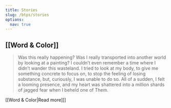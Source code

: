 ```yaml
---
title: Stories
slug: /btps/stories
options:
  nav: true
---
```


## [[Word & Color]]

> Was this really happening? Was I really transported into another world by looking at a painting? I couldn’t even remember a time where I didn’t wander this wasteland. I tried to look at my body, to give me something concrete to focus on, to stop the feeling of losing substance, but, curiously, I was unable to do so. All of a sudden, I felt a looming presence, and my heart was shattered into a million shards of jagged fear when I beheld one of Them.

[[Word & Color|Read more]]]